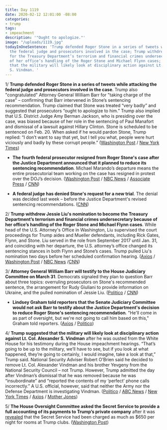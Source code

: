 ```yaml
---
title: Day 1119
date: 2020-02-12 12:01:00 -08:00
categories:
- trump
tags:
- impeachment
description: '"Ought to apologize."'
image: "/uploads/1119.jpg"
todayInOneSentence: 'Trump defended Roger Stone in a series of tweets while attacking
  the federal judge and prosecutors involved in the case; Trump withdrew his nomination
  for the Treasury Department’s terrorism and financial crimes undersecretary because
  of her office’s handling of the Roger Stone and Michael Flynn cases; and Trump suggested
  that the military will likely look at disciplinary action against Lt. Col. Alexander
  S. Vindman. '
---
```


1/ **Trump defended Roger Stone in a series of tweets while attacking the federal judge and prosecutors involved in the case**. Trump also "congratulated" Attorney General William Barr for "taking charge of the case" – confirming that Barr intervened in Stone’s sentencing recommendation. Trump claimed that Stone was treated “very badly” and suggested that prosecutors “ought to apologize to him.” Trump also implied that U.S. District Judge Amy Berman Jackson, who is presiding over the case, was biased because of her role in the sentencing of Paul Manafort and dismissal of a lawsuit against Hillary Clinton. Stone is scheduled to be sentenced on Feb. 20. When asked if he would pardon Stone, Trump replied: “I don’t want to say that yet, but I tell you what, people were hurt viciously and badly by these corrupt people.” ([Washington Post](https://www.washingtonpost.com/nation/2020/02/12/trump-stone-judge/) / [New York Times](https://www.nytimes.com/2020/02/12/us/politics/trump-stone.html))

* **The fourth federal prosecutor resigned from Roger Stone's case after the Justice Department announced that it planned to reduce its sentencing recommendation**. Michael Marando’s departure means the entire prosecutorial team working on the case has resigned in protest over the DOJ’s decision. ([Washington Post](https://www.washingtonpost.com/national-security/justice-dept-to-reduce-sentencing-recommendation-for-trump-associate-roger-stone-official-says-after-president-calls-it-unfair/2020/02/11/ad81fd36-4cf0-11ea-bf44-f5043eb3918a_story.html) / [NBC News](https://www.nbcnews.com/politics/politics-news/doj-backpedalling-sentencing-recommendation-trump-ally-roger-stone-n1134961) / [Associate Press](https://apnews.com/f9addeca0df46d91442701d1420ed046) / [CNN](https://www.cnn.com/2020/02/11/politics/roger-stone-sentencing-justice-department/index.html))

* **A federal judge has denied Stone's request for a new trial**. The denial was decided last week – before the Justice Department's revised sentencing recommendations. ([CNN](https://www.cnn.com/2020/02/12/politics/judge-denies-roger-stone-request-new-trial/index.html))

2/ **Trump withdrew Jessie Liu's nomination to become the Treasury Department’s terrorism and financial crimes undersecretary because of her office’s handling of the Roger Stone and Michael Flynn cases**. While head of the U.S. Attorney's Office in Washington, Liu supervised the court proceedings for Trump aides and Mueller defendants, including Rick Gates, Flynn, and Stone. Liu served in the role from September 2017 until Jan. 31, and coinciding with her departure, the U.S. attorney’s office changed its sentencing stances in both Flynn and Stone’s cases. Trump pulled Liu's nomination two days before her scheduled confirmation hearing. ([Axios](https://www.axios.com/trump-jessie-liu-treasury-us-attorney-838d1a3b-1d4d-414c-ac7d-77a7ba6d4edb.html) / [Washington Post](https://www.washingtonpost.com/national-security/justice-dept-to-reduce-sentencing-recommendation-for-trump-associate-roger-stone-official-says-after-president-calls-it-unfair/2020/02/11/ad81fd36-4cf0-11ea-bf44-f5043eb3918a_story.html) / [NBC News](https://www.nbcnews.com/politics/justice-department/barr-takes-control-legal-matters-interest-trump-including-stone-sentencing-n1135231) /[CNN](https://www.cnn.com/2020/02/12/politics/jessie-liu-treasury-nomination-roger-stone/index.html))

3/ **Attorney General William Barr will testify to the House Judiciary Committee on March 31**. Democrats signaled they plan to question Barr about three topics: overruling prosecutors on Stone's recommended sentence, the arrangement for Rudy Giuliani to provide information on Ukraine, and the pulled nomination of Jessie Liu. ([Politico](https://www.politico.com/news/2020/02/12/attorney-general-william-barr-to-testify-before-house-judiciary-committee-114601) / [CNN](https://www.cnn.com/2020/02/12/politics/william-barr-testify-congress/index.html))

* **Lindsey Graham told reporters that the Senate Judiciary Committee would not ask Barr to testify about the Justice Department's decision to reduce Roger Stone's sentencing recommendation**. "He'll come in as part of oversight, but we're not going to call him based on this," Graham told reporters. ([Axios](https://www.axios.com/lindsey-graham-bill-barr-roger-stone-sentencing-92438308-a614-44cf-99fb-159755b4200d.html) / [Politico](https://www.politico.com/news/2020/02/12/lindsey-graham-doj-roger-stone-reversal-114481))

4/ **Trump suggested that the military will likely look at disciplinary action against Lt. Col. Alexander S. Vindman** after he was ousted from the White House for his testimony during the House impeachment hearings. “That’s going to be up to the military, we’ll have to see, but if you look at what happened, they’re going to certainly, I would imagine, take a look at that,” Trump said. National Security Adviser Robert O’Brien said he decided to remove Lt. Col. Alexander Vindman and his brother Yevgeny from the National Security Council – not Trump. However, Trump admitted the day after Vindman’s dismissal that he was removed because he was “insubordinate” and “reported the contents of my ‘perfect’ phone calls incorrectly.” A U.S. official, however, said that neither the Army nor the Defense Department is investigating Vindman. ([Politico](https://www.politico.com/news/2020/02/11/trump-military-disciplinary-action-vindman-114161) / [ABC News](https://abcnews.go.com/Politics/pentagon-mum-trumps-suggestion-vindman-face-disciplinary-action/story?id=68939412) / [New York Times](https://www.nytimes.com/2020/02/11/us/politics/trump-vindman.html) / [Axios](https://www.axios.com/robert-obrien-decision-remove-vindman-his-trump-c6cc0446-7731-480f-ade1-f86138ec8d51.html) / [Mother Jones](https://www.motherjones.com/politics/2020/02/trump-vindman-impeachment-fired-tweets/))

5/ **The House Oversight Committee asked the Secret Service to provide a full accounting of its payments to Trump’s private company** after it was [revealed](https://whatthefuckjusthappenedtoday.com/2020/02/07/day-1114/#4-the-trump-organization-charged-tru) that the Secret Service had been charged as much as $650 per night for rooms at Trump clubs. ([Washington Post](https://www.washingtonpost.com/politics/house-democrats-ask-secret-service-for-details-about-its-payments-to-trumps-company/2020/02/12/33b4a13e-4db3-11ea-bf44-f5043eb3918a_story.html))